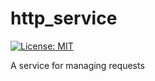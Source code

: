 # http_service

[![License: MIT][license_badge]][license_link]

A service for managing requests

[license_badge]: https://img.shields.io/badge/license-MIT-blue.svg
[license_link]: https://opensource.org/licenses/MIT